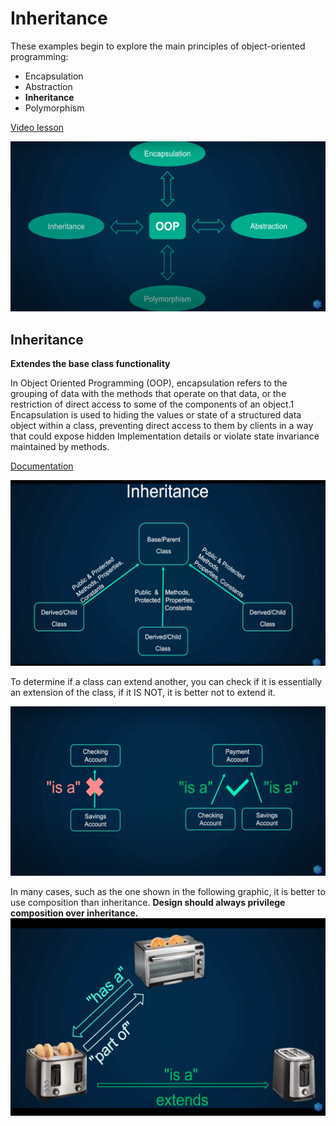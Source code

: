 # Inheritance

These examples begin to explore the main principles of object-oriented programming:

- Encapsulation
- Abstraction
- **Inheritance**
- Polymorphism

[Video lesson](https://www.youtube.com/watch?v=LyyzeYOoH5s&list=PLr3d3QYzkw2xabQRUpcZ_IBk9W50M9pe-&index=43)

![Main OOP principle](principles.png)

## Inheritance

**Extendes the base class functionality**

In Object Oriented Programming (OOP), encapsulation refers to the grouping of data with the methods that operate on that data, or the restriction of direct access to some of the components of an object.1 Encapsulation is used to hiding the values ​​or state of a structured data object within a class, preventing direct access to them by clients in a way that could expose hidden Implementation details or violate state invariance maintained by methods.

[Documentation](https://learn.microsoft.com/en-us/dotnet/csharp/fundamentals/object-oriented/inheritance)

![Herencia](herencia.png)

To determine if a class can extend another, you can check if it is essentially an extension of the class, if it IS NOT, it is better not to extend it.

![Determinar una clase hija](herencia2.png)

In many cases, such as the one shown in the following graphic, it is better to use composition than inheritance. **Design should always privilege composition over inheritance.**
![Composición](herencia3.png)
